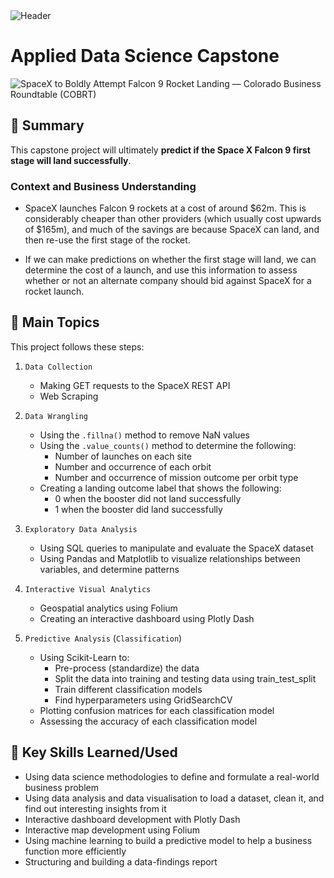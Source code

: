 <img src="https://user-images.githubusercontent.com/84391594/152703941-8c1b3e93-7358-4274-8c7d-b152d3132814.png" alt="Header"/> 

# Applied Data Science Capstone

 <img src="https://images.squarespace-cdn.com/content/v1/54cbd36ae4b0cc1bb3fd8657/1439483297772-V55HNN2QDOD6UA1OHTSH/elon_spacex-e1419882308278.png" alt="SpaceX to Boldly Attempt Falcon 9 Rocket Landing — Colorado Business  Roundtable (COBRT)"/> 


## 📄 Summary
This capstone project will ultimately **predict if the Space X Falcon 9 first stage will land successfully**. 



### Context and Business Understanding
- SpaceX launches Falcon 9 rockets at a cost of around $62m. This is considerably cheaper than other providers (which usually cost upwards of $165m), and much of the savings are because SpaceX can land, and then re-use the first stage of the rocket. 

- If we can make predictions on whether the first stage will land, we can determine the cost of a launch, and use this information to assess whether or not an alternate company should bid against SpaceX for a rocket launch.

## 📑 Main Topics 
This project follows these steps:
1. `Data Collection`
    - Making GET requests to the SpaceX REST API
    - Web Scraping
    
2. `Data Wrangling` 
    - Using the `.fillna()` method to remove NaN values
    - Using the `.value_counts()` method to determine the following:
        - Number of launches on each site
        - Number and occurrence of each orbit
        - Number and occurrence of mission outcome per orbit type
    - Creating a landing outcome label that shows the following:
        - 0 when the booster did not land successfully
        - 1 when the booster did land successfully

3. `Exploratory Data Analysis`
    - Using SQL queries to manipulate and evaluate the SpaceX dataset
    - Using Pandas and Matplotlib to visualize relationships between variables, and determine patterns

4. `Interactive Visual Analytics`
    - Geospatial analytics using Folium
    - Creating an interactive dashboard using Plotly Dash

5. `Predictive Analysis` (`Classification`)
    - Using Scikit-Learn to:
        - Pre-process (standardize) the data
        - Split the data into training and testing data using train_test_split
        - Train different classification models
        - Find hyperparameters using GridSearchCV
    - Plotting confusion matrices for each classification model
    - Assessing the accuracy of each classification model

 



## 🔑 Key Skills Learned/Used 
- Using data science methodologies to define and formulate a real-world business problem
- Using data analysis and data visualisation to load a dataset, clean it, and find out interesting insights from it
- Interactive dashboard development with Plotly Dash
- Interactive map development using Folium
- Using machine learning to build a predictive model to help a business function more efficiently
- Structuring and building a data-findings report


